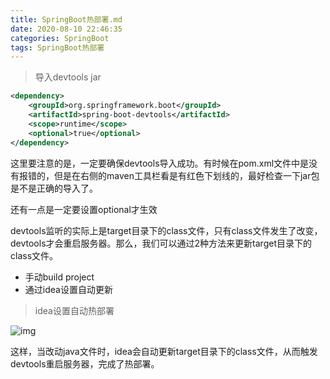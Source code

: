 ```yaml
---
title: SpringBoot热部署.md
date: 2020-08-10 22:46:35
categories: SpringBoot
tags: SpringBoot热部署
---
```


> 导入devtools jar

```xml
<dependency>
    <groupId>org.springframework.boot</groupId>
    <artifactId>spring-boot-devtools</artifactId>
    <scope>runtime</scope>
    <optional>true</optional>
</dependency>
```

这里要注意的是，一定要确保devtools导入成功。有时候在pom.xml文件中是没有报错的，但是在右侧的maven工具栏看是有红色下划线的，最好检查一下jar包是不是正确的导入了。

还有一点是一定要设置optional才生效

devtools监听的实际上是target目录下的class文件，只有class文件发生了改变，devtools才会重启服务器。那么，我们可以通过2种方法来更新target目录下的class文件。

- 手动build project
- 通过idea设置自动更新

>  idea设置自动热部署

![img](D:\ming\images\clipboard.png)

这样，当改动java文件时，idea会自动更新target目录下的class文件，从而触发devtools重启服务器，完成了热部署。